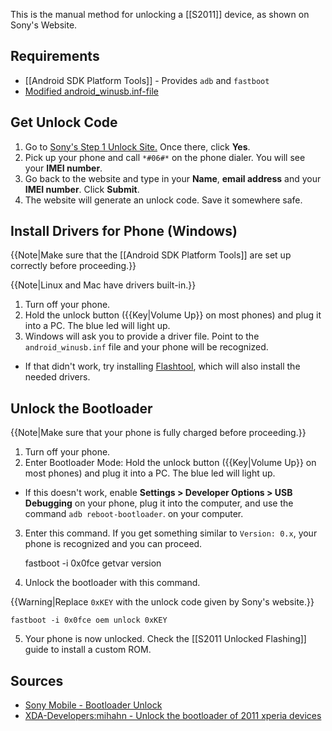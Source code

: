 This is the manual method for unlocking a [[S2011]] device, as shown on Sony's Website.

## Requirements

* [[Android SDK Platform Tools]] - Provides `adb` and `fastboot`
* [Modified android_winusb.inf-file](http://developer.sonymobile.com/downloads/drivers/fastboot-driver/)

## Get Unlock Code

1. Go to [Sony's Step 1 Unlock Site.](http://unlockbootloader.sonymobile.com/unlock/step1) Once there, click **Yes**.
2. Pick up your phone and call `*#06#*` on the phone dialer. You will see your **IMEI number**.
3. Go back to the website and type in your **Name**, **email address** and your **IMEI number**. Click **Submit**.
4. The website will generate an unlock code. Save it somewhere safe.

## Install Drivers for Phone (Windows)

{{Note|Make sure that the [[Android SDK Platform Tools]] are set up correctly before proceeding.}}

{{Note|Linux and Mac have drivers built-in.}}

1. Turn off your phone.
2. Hold the unlock button ({{Key|Volume Up}} on most phones) and plug it into a PC. The blue led will light up. 
3. Windows will ask you to provide a driver file. Point to the `android_winusb.inf` file and your phone will be recognized.
  * If that didn't work, try installing [Flashtool](http://androxyde.github.com/), which will also install the needed drivers.

## Unlock the Bootloader

{{Note|Make sure that your phone is fully charged before proceeding.}}

1. Turn off your phone.
2. Enter Bootloader Mode: Hold the unlock button ({{Key|Volume Up}} on most phones) and plug it into a PC. The blue led will light up.

  * If this doesn't work, enable **Settings > Developer Options > USB Debugging** on your phone, plug it into the computer, and use the command `adb reboot-bootloader`. on your computer.

3. Enter this command. If you get something similar to `Version: 0.x`, your phone is recognized and you can proceed.

    fastboot -i 0x0fce getvar version

4. Unlock the bootloader with this command.

{{Warning|Replace `0xKEY` with the unlock code given by Sony's website.}}

    fastboot -i 0x0fce oem unlock 0xKEY
    
5. Your phone is now unlocked. Check the [[S2011 Unlocked Flashing]] guide to install a custom ROM.

## Sources

* [Sony Mobile - Bootloader Unlock](http://unlockbootloader.sonymobile.com/unlock/)
* [XDA-Developers:mihahn - Unlock the bootloader of 2011 xperia devices](http://forum.xda-developers.com/showthread.php?p=31376248)